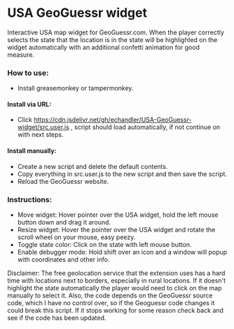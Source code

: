 # USA GeoGuessr widget
Interactive USA map widget for GeoGuessr.com. When the player correctly selects the state that the location is in the state will be highlighted on the widget automatically with an additional confetti animation for good measure.

### How to use:
* Install greasemonkey or tampermonkey.
#### Install via URL:
* Click https://cdn.jsdelivr.net/gh/echandler/USA-GeoGuessr-widget/src.user.js , script should load automatically, if not continue on with next steps.
#### Install manually:
* Create a new script and delete the default contents.
* Copy everything in src.user.js to the new script and then save the script.
* Reload the GeoGuessr website.

### Instructions:

* Move widget: Hover pointer over the USA widget, hold the left mouse button down and drag it around.
* Resize widget: Hover the pointer over the USA widget and rotate the scroll wheel on your mouse, easy peezy.
* Toggle state color: Click on the state with left mouse button.
* Enable debugger mode: Hold shift over an icon and a window will popup with coordinates and other info.

Disclaimer: The free geolocation service that the extension uses has a hard time with locations next to borders, especially in rural locations. If it doesn't highlight the state automatically the player would need to click on the map manually to select it. Also, the code depends on the GeoGuessr source code, which I have no control over, so if the Geoguessr code changes it could break this script. If it stops working for some reason check back and see if the code has been updated.
